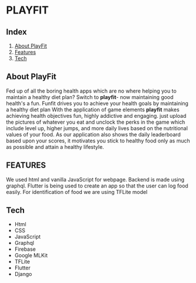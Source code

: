 # PLAYFIT

## Index

1. [About PlayFit](#about-makeathon)
2. [Features](#features)
3. [Tech](#tech)

## About PlayFit

Fed up of all the boring health apps which are no where helping you to maintain a healthy diet plan?
Switch to **playfit**- now maintaining good health's a fun.
Funfit drives you to achieve your health goals by maintaining a healthy diet plan
With the application of game elements **playfit** makes achieving health objectives fun, highly addictive and engaging.
just upload the pictures of whatever you eat and unclock the perks in the game which include level up, higher jumps, and more daily lives based on the nutritional values of your food.
As our application also shows the daily leaderboard based upon your scores, it motivates you stick to healthy food only as much as possible and attain a healthy lifestyle.

## FEATURES

We used html and vanilla JavaScript for webpage. Backend is made using graphql. Flutter is being used to create an app so that the user can log food easily. For identification of food we are using TFLite model

## Tech

- Html
- CSS
- JavaScript
- Graphql
- Firebase
- Google MLKit
- TFLite
- Flutter
- Django

